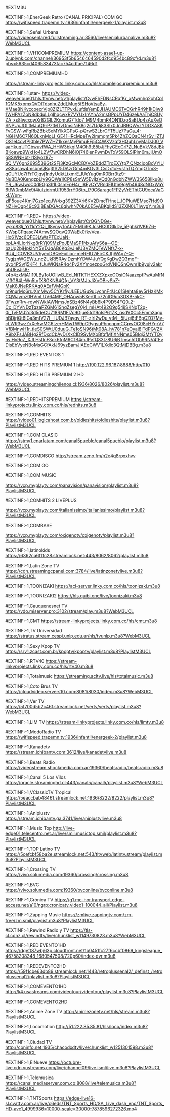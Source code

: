 #EXTM3U

#EXTINF:-1,EnerGeek Retro (CANAL PRICIPAL) COM GO
https://wifispeed.trapemn.tv:1936/infantil/energeek-1/playlist.m3u8

#EXTINF:-1,Señal Urbana
https://videosenlared.fullstreaming.ar:3560/live/senialurbanalive.m3u8?WebM3UCL

#EXTINF:-1,VH1COMPREMIUM
https://content-asae1-up-2.uplynk.com/channel/36953f5b6546464590d2fcd954bc89cf/d.m3u8?pbs=5635cd406583473fac754cdfae7146d1

#EXTINF:-1,COMPREMIUMHD

https://stream-linkyprojects.linky.com.co/hls/complejosurpremium.m3u8

#EXTINF:-1,star+
https://video-weaver.bue01.hls.ttvnw.net/v1/playlist/CvwFhFDNsCRqfKr_xMwmhq2ohCp11QMK5xpmxQVOlTdsnhuZddLMug5fSHoVtsa8y-XMae8NKvccoecrVjp8ZIZLTTPyxIJufdsYemEJHAUMC6TvCGrhR49h1kDIw91WHPAzZoN8dbduLLgIhqcwxR7VYUxIrAYhA2msGPpUYD46zekAaThjC8UyZA_xs8lwcxgwXr82GlL2KomuG7Tdo7_M9M4bmR4ON1DzoSaBUp4sAuXeQSNPUpJOLtMJuQ9rPztMTvOmsiNiB8q2s7Udj83SIx0JnJB9QWvzYDGXA8KFvGSW-wFgRbZBbkSeMYlkXGPsG-pQrwS2LbrCFT5Uz7PsGa_4-NGHM6C7N6QLxnMoLI_GE41HRcMpeTw2Immqm5Pk4ZhZQQaCN4rSv_iZTJOS1eI4ovtPI0ble7PWZHZ1kxesMyPimuEEj5C4WXVzqf3HQuhLnyMaDJ00_VaaHkuqUTGbwuvfWA_HHW3bkgiM4Oh9t85bJjFhyGEcCrPZLNuBVkV8dJBkBKoawp9WxHo4L2Vf7wCRDhN6iOj746ienPwmDvTxV59OLSIPim6mJjUmOg8SWNHbt-r1Slyoz87-qQ_VY6gn269S539Gt2SFj3KzGcMCBXVoZBddZTroEXYtp7_QNzciooBoVYIUwS8qsaw4msbmQBq3tS25DAzrGm4mKOv3LCvDx1oEvs1hTQZmgOTm3-qCUYUo7fFrTOjqvj1ndyUdktLtxmrE_lUeYug0mR0Brr3tz9-NuBDA0KenqzpLIy9GQWa1lCP8sSmW5EyjIzVQd0nGdbNZWW3S658Iiku8uYR_J6wJwcC0d9Gg3h1L0smEpH4r_l8EyCYVRndEIUtie9gVb4948dNGxWaY6tfW0mbMx9t4iuIzidrmUR953rrY06tp_I79C6aragc1FPZyVrEThtCU9ocaVaGkLWun-zlF5oue4Kmj7Gzo1eqJW4xg392Z3Xri6KV2DmcTHneL_IOPIuWEMso7Hd9ONZHvOgp49c93jBEaDGAc6qiwhN70kA0E5yABKglldS13ZXN0LTIwvgY.m3u8

#EXTINF:-1,RED+
https://video-weaver.bue01.hls.ttvnw.net/v1/playlist/CrQGNDGe-yykp83lj_Yrf1cY2Qi_lI8ynsy1oAbZEMLj9KJcsHC0fGIkDy_5Pghki1VK6Z6-KWspCPqasc74AmwSQOqvQ0WaEk0fkvVea-Ho61Vzc6QFE3LtWaPTEcUaN-bpLA4LIorNkg8rRYj09MzPoJEMaSP1NxuAfyS6a--OE-bzUq2bjHpkINY5YDJqAB6Kq3vJielU3VZMQTeWNfs7-x-9U4_lCOVB3UVhyeoDBQeExiIioc-meRFlU2iEirCKJfjWAgZ-Q-TygjznWGEWu_ncZUkRl5RAyiDzmhYDW4JuYQgKgDw2Q3mqF-qyo4PSvfj5KF4_fUuWKNaR4q4Fy2XYmoezpoGrdVNlQSnQwm1b9yuiy2akrubUEvJjs8-k4b4zxMjA1l19LBy1oUOIjwB_EcLNiTKTHEXXZXpxeOOsiONaazxpfPwAuMfNs13G84L-Wg5tqfX8GKN84Qfg_VY3tMJtrJiXoOBrvSbZ-MaK8JNeRRKAq0AEafVMGpK-m9nurMc6rrJXmMwv5CYKrfiyJLEEUGu9uLychnF4Uc61SIehta8ev5rHzKMkCQWJymz0HVmLUV64MP_OHApw5BXer0Lc72nIG9ub3OXB-5kC-0FwznRrv-rdwNWkIAWNmsJnSBz46N4yBb8k4P9D54FQ0_2-Cc_DYVNDzTqzaPZGM61ShqZsegY0j4_mHAt492Q9g54ijSKNqT2q-0i_TvEMJ2c3d5deCU718RM1Fl7c9Gjue5td19oIsP61ZK_qsdVXCc5Emm3aguhBDjrjQt6lGa3mfV27I__IUDJB7ayqv_RT-zIrl2wDu_vtM__5iUqj8tFBpCZO7Mv-cLWR3wzZxXe5wMG6tzerHMwTW9pC9ygsuPhncnpmCCpwOC08cHYqrV7VfBMnwH1r_tIeS0SWtU0duuG_Te1oSN96tMt08A_hV781n7eOyaj8ITdPGVZXA9bXFsJABHg2RfDxdCbAyDrXxCID9SvMXoBfqfMfiXNNms05BIqj3MtYTQyhvlHv9oZ_XJLHsflnF3ck6fqM6C1B4mJPvfQ83tz8U6jBTmsn5fOb9RNV4fEvDisEbVyeNBoMsGCfAklJ69yzBamJIAEqCWV1LXdlc3QtMjDBBg.m3u8

#EXTINF:-1,RED EVENTOS 1


#EXTINF:-1,RED HITS PREMIUM 1
http://190.122.96.187:8888/http/010

#EXTINF:-1,RED HITS PREMIUM 2 HD

https://video.streamingchilenos.cl:1936/8026/8026/playlist.m3u8?WebM3UCL

#EXTINF:-1,REDHITSPREMIUM
https://stream-linkyprojects.linky.com.co/hls/redhits.m3u8

#EXTINF:-1,COMHITS 
https://video01.logicahost.com.br/oldieshits/oldieshits/playlist.m3u8?PlaylistM3UCL

#EXTINF:-1,COM CLASIC
https://stmv1.cnarlatam.com/canal5pueblo/canal5pueblo/playlist.m3u8?WebM3UCL

#EXTINF:-1,COMDISCO
http://stream.zeno.fm/n2e4q8rpxxhvv

#EXTINF:-1,COM GO


#EXTINF:-1,COM MUSIC

https://vcp.myplaytv.com/panavision/panavision/playlist.m3u8?PlaylistM3UCL

#EXTINF:-1,COMHITS 2 LIVEPLUS

https://vcp.myplaytv.com/italianissimo/italianissimo/playlist.m3u8?PlaylistM3UCL

#EXTINF:-1,COMBASE

https://vcp.myplaytv.com/oxigenotv/oxigenotv/playlist.m3u8?PlaylistM3UCL

#EXTINF:-1,latinokids
https://6362ca6f1fc28.streamlock.net:443/8062/8062/playlist.m3u8

#EXTINF:-1,Latin Zone TV
https://cdn.streamingcpanel.com:3784/live/latinzonetvlive.m3u8?PlaylistM3UCL

#EXTINF:-1,TOONIZAKI
https://acl-server.linky.com.co/hls/toonizaki.m3u8

#EXTINF:-1,TOONIZAKI2
https://hls.quibi.one/live/toonizaki.m3u8

#EXTINF:-1,Cauquenesnet TV
https://vdo.miserver.pro:3102/stream/play.m3u8?WebM3UCL

#EXTINF:-1,CMT
https://stream-linkyprojects.linky.com.co/hls/cmt.m3u8

#EXTINF:-1,TV Universidad
https://stratus.stream.cespi.unlp.edu.ar/hls/tvunlp.m3u8?WebM3UCL

#EXTINF:-1,Sexy Kpop TV
https://srv1.zcast.com.br/kpoptv/kpoptv/playlist.m3u8?PlaylistM3UCL

#EXTINF:-1,RTV40
https://stream-linkyprojects.linky.com.co/hls/rtv40.m3u8

#EXTINF:-1,Totalmusic
https://streaming.acltv.live/hls/totalmusic.m3u8

#EXTINF:-1,Coto Brus TV
https://cloudvideo.servers10.com:8081/8030/index.m3u8?WebM3UCL

#EXTINF:-1,Ver TV
https://5f700d5b2c46f.streamlock.net/vertv/vertv/playlist.m3u8?WebM3UCL

#EXTINF:-1,LIM TV
https://stream-linkyprojects.linky.com.co/hls/limtv.m3u8

#EXTINF:-1,ModoRadio TV
https://wifispeed.trapemn.tv:1936/infantil/energeek-2/playlist.m3u8

#EXTINF:-1,Kanadetv
https://stream.ichibantv.com:3612/live/kanadetvlive.m3u8

#EXTINF:-1,Beats Radio
https://videostream.shockmedia.com.ar:19360/beatsradio/beatsradio.m3u8

#EXTINF:-1,Canal 5 Los Vilos
https://oracle.streaminghd.cl:443/canal5/canal5/playlist.m3u8?WebM3UCL

#EXTINF:-1,VClassicTV Tropical
https://5eaccbab48461.streamlock.net:1936/8222/8222/playlist.m3u8?PlaylistM3UCL

#EXTINF:-1,Aniplustv
https://stream.ichibantv.ga:3741/live/aniplustvlive.m3u8

#EXTINF:-1,Music Top
http://live-edge01.telecentro.net.ar/live/smil:musictop.smil/playlist.m3u8?PlaylistM3UCL

#EXTINF:-1,TOP Latino TV
https://5cefcbf58ba2e.streamlock.net:543/tltvweb/latintv.stream/playlist.m3u8?PlaylistM3UCL

#EXTINF:-1,Crossing TV 
https://vivo.solumedia.com:19360/crossing/crossing.m3u8

#EXTINF:-1,BVC
https://vivo.solumedia.com:19360/bvconline/bvconline.m3u8

#EXTINF:-1,Crónica TV
https://g1.mc-hor.transport.edge-access.net/a10/ngrp:cronicatv_video1-100044_all/Playlist.m3u8

#EXTINF:-1,Zapping Music
https://zmlive.zappingtv.com/zm-free/zm.smil/playlist.m3u8?PlaylistM3UCL

#EXTINF:-1,Rewind Radio y TV
https://tls-cl.cdnz.cl/rewindtv/live/chunklist_w1149730823.m3u8?WebM3UCL

#EXTINF:-1,RED EVENTO1HD
https://dgeft87wbj63p.cloudfront.net/1b0451fc27f6ccbf0869_kingsleague_46758208348_1680547508/720p60/index-dvr.m3u8

#EXTINF:-1,REDEVENTO2HD
https://59f1cbe63db89.streamlock.net:1443/retroplussenal2/_definst_/retroplussenal2/playlist.m3u8?PlaylistM3UCL

#EXTINF:-1,COMEVENTO1HD
http://k4.usastreams.com/videotour/videotour/playlist.m3u8?PlaylistM3UCL

#EXTINF:-1,COMEVENTO2HD

#EXTINF:-1,Anime Zone TV
http://animezonetv.net/hls/stream.m3u8?PlaylistM3UCL

#EXTINF:-1,Locomotion 
http://51.222.85.85:81/hls/loco/index.m3u8?PlaylistM3UCL


#EXTINF:-1,Ciudad TV 
http://coninfo.net:1935/chacodxdtv/live/chunklist_w1251301598.m3u8?PlaylistM3UCL

#EXTINF:-1,ElNueve
https://octubre-live.cdn.vustreams.com/live/channel09/live.isml/live.m3u8?PlaylistM3UCL

#EXTINF:-1,Telemusica 
https://canal.mediaserver.com.co:8088/live/telemusica.m3u8?PlaylistM3UCL

#EXTINF:-1,TNTSports
https://edge-live16-sl.cvattv.com.ar/live/c6eds/TNT_Sports_HD/SA_Live_dash_enc/TNT_Sports_HD-avc1_4999936=10000-scale=30000-7878596272326.mp4
